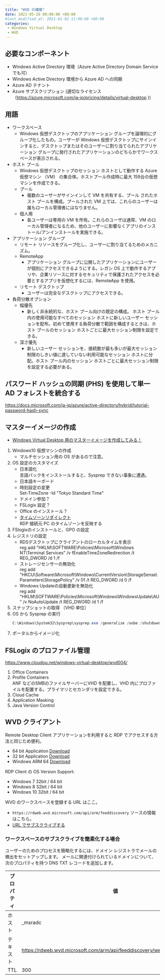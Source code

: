 ```yaml
---
title: "WVD の構築"
date: 2021-05-26 00:00:00 +08:00
#last_modified_at: 2021-01-02 11:00:00 +08:00
categories: 
 - Windows Virtual Desktop
 - WVD
---
```


## 必要なコンポーネント
+ Windows Active Directory 環境（Azure Active Directory Domain Service でも可）
+ Windows Active Directory 環境から Azure AD への同期
+ Azure AD テナント
+ Azure サブスクリプション
(適切なライセンス（https://azure.microsoft.com/ja-jp/pricing/details/virtual-desktop ))

## 用語
+ ワークスペース
    + Windows 仮想デスクトップのアプリケーション グループを論理的にグループ化したもの。ユーザーが Windows 仮想デスクトップにサインインすると、デスクトップまたはそのユーザーに割り当てられたアプリケーション グループに発行されたアプリケーションのどちらかでワークスペースが表示される。
+ ホスト プール 
    + Windows 仮想デスクトップのセッション ホストとして動作する Azure 仮想マシン （VM） の集合体。ホストプール作成時に最大 159台の仮想マシンを作成できる。
    + プール
        + 複数のユーザーがサインインして VM を共有する、プール されたホスト プールを構成。プールされた VM 上では、これらのユーザーは誰もローカル管理者にはなりません。
    + 個人用
        + 各ユーザーは専用の VM を所有。これらのユーザは通常、VM のローカル管理者になるため、他のユーザーに影響なくアプリのインストール/アンインストールを実施できる。
+ アプリケーション グループ
    + リモート リソースをグループ化し、ユーザーに割り当てるためのメカニズム。
    + RemoteApp
        + アプリケーション グループに公開したアプリケーションにユーザーが個別にアクセスできるようにする。レガシ OS 上で動作するアプリや、企業リソースに対するセキュリティで保護されたアクセスを必要とするアプリを仮想化するには、RemoteApp を使用。
    + リモート デスクトップ
        + ユーザーは完全なデスクトップにアクセスできる。
+ 負荷分散オプション
    + 幅優先
        + 新しく非永続的な、ホスト プール向けの既定の構成。 ホスト プール内の使用可能なすべてのセッション ホストに新しいユーザー セッションを配布。初めて使用する負荷分散で範囲を構成するときは、ホスト プールのセッション ホストごとに最大セッション制限を設定できる。
    + 深さ優先
        + 新しいユーザー セッションを、接続数が最も多いが最大セッション制限のしきい値に達していない利用可能なセッション ホストに分配。ホスト プール内のセッション ホストごとに最大セッション制限を設定する必要がある。


## パスワード ハッシュの同期 (PHS) を使用して単一 AD フォレストを統合する
https://docs.microsoft.com/ja-jp/azure/active-directory/hybrid/tutorial-password-hash-sync

## マスターイメージの作成
+ [Windows Virtual Desktop 用のマスターイメージを作成してみる！](https://www.cloudou.net/windows-virtual-desktop/wvd005/)

1. Windows10 仮想マシンの作成
    + マルチセッション用の OS があるので注意。
1. OS 設定のカスタマイズ
    + 日本語化  
    言語パックをインストールすると、Sysprep できない事象に遭遇。
    + 日本語キーボード  
    + 時刻設定の変更  
        Set-TimeZone -Id "Tokyo Standard Time"
    + ドメイン参加？
    + FSLogix 設定？
    + Office のインストール？
    + [タイムゾーンリダイレクト](https://docs.microsoft.com/ja-jp/azure/virtual-desktop/set-up-customize-master-image)  
        RDP 接続元 PC のタイムゾーンを反映する
1. FSlogixのインストールと、GPO の設定
1. レジストリの設定  
    + RDSデスクトップにクライアントのローカルタイムを表示  
    reg add "HKLM\SOFTWARE\Policies\Microsoft\Windows NT\Terminal Services" /v fEnableTimeZoneRedirection /t REG_DWORD /d 1 /f
    + ストレージセンサーの無効化  
    reg add "HKCU\Software\Microsoft\Windows\CurrentVersion\StorageSense\Parameters\StoragePolicy" /v 01 /t REG_DWORD /d 0 /f
    + Windows Updateの自動更新を無効化  
    reg add "HKLM\SOFTWARE\Policies\Microsoft\Windows\WindowsUpdate\AU" /v NoAutoUpdate /t REG_DWORD /d 1 /f
1. スナップショットの取得 （VHD 単位）
1. OS から Sysprep の実行  
    ```Powershell
    C:\Windows\System32\Sysprep\sysprep.exe /generalize /oobe /shutdown
    ```
1. ポータルからイメージ化


## FSLogix のプロファイル管理
https://www.cloudou.net/windows-virtual-desktop/wvd004/

1. Office Containers
1. Profile Containers  
    ANF などのSMBのファイルサーバーにVHD を配置し、VHD 内にプロファイルを配置する。プライマリとセカンダリを設定できる。
1. Cloud Cache
1. Application Masking
1. Java Version Control

## WVD クライアント
Remote Desktop Client アプリケーションを利用すると RDP でアクセスする方法と同じため便利。
+ 64 bit Application [Download](https://aka.ms/wvdinstall)
+ 32 bit Application [Download](https://go.microsoft.com/fwlink/?linkid=2098960)
+ Windows ARM 64 [Download](https://go.microsoft.com/fwlink/?linkid=2098961)

RDP Client の OS Version Support:
+ Windows 7 32bit  / 64 bit 
+ Windows 8 32bit  / 64 bit 
+ Windows 10 32bit  / 64 bit 

WVD のワークスペースを登録する URL はここ。
+ `https://rdweb.wvd.microsoft.com/api/arm/feeddiscovery`
ソースの情報はこちら。
+ [URL でサブスクライブする](https://docs.microsoft.com/ja-jp/windows-server/remote/remote-desktop-services/clients/windowsdesktop#subscribe-with-url)

### ワークスペースのサブスクライブを簡素化する場合
ユーザーのためのプロセスを簡略化するには、ドメイン レジストラでメールの検出をセットアップします。 メールに関連付けられているドメインについて、次のプロパティを持つ DNS TXT レコードを追加します。

|プロパティ|値|
|-|-|
|ホスト|_msradc|
|テキスト|https://rdweb.wvd.microsoft.com/arm/api/feeddiscovery/webfeeddiscovery.aspx|
|TTL|300|
